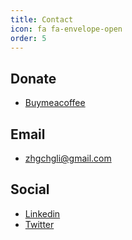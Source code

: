```yaml
---
title: Contact
icon: fa fa-envelope-open
order: 5
---
```


## Donate
- [Buymeacoffee](https://www.buymeacoffee.com/zhgchgli)

## Email
- [zhgchgli@gmail.com](zhgchgli@gmail.com)

## Social
- [Linkedin](https://www.linkedin.com/in/zhgchgli/)
- [Twitter](https://twitter.com/zhgchgli)

